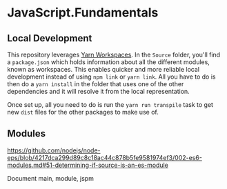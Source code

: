 # JavaScript.Fundamentals

## Local Development

This repository leverages [Yarn Workspaces](https://yarnpkg.com/lang/en/docs/workspaces/). In the `Source` folder, you'll
find a `package.json` which holds information about all the different modules, known as workspaces.
This enables quicker and more reliable local development instead of using `npm link` or `yarn link`.
All you have to do is then do a `yarn install` in the folder that uses one of the other dependencies and it will resolve it
from the local representation.

Once set up, all you need to do is run the `yarn run transpile` task to get new `dist` files for the other packages to make
use of.

## Modules

https://github.com/nodejs/node-eps/blob/4217dca299d89c8c18ac44c878b5fe9581974ef3/002-es6-modules.md#51-determining-if-source-is-an-es-module

Document main, module, jspm